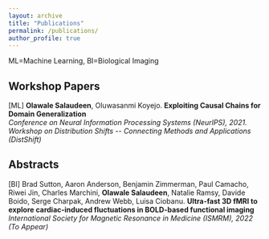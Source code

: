 ```yaml
---
layout: archive
title: "Publications"
permalink: /publications/
author_profile: true
---
```


ML=Machine Learning, BI=Biological Imaging</br>

## Workshop Papers
[ML] **Olawale Salaudeen**, Oluwasanmi Koyejo. **Exploiting Causal Chains for Domain Generalization**<br>
*Conference on Neural Information Processing Systems (NeurIPS), 2021. Workshop on Distribution Shifts -- Connecting Methods and Applications (DistShift)*
## Abstracts
[BI] Brad Sutton, Aaron Anderson, Benjamin Zimmerman, Paul Camacho, Riwei Jin, Charles Marchini, **Olawale Salaudeen**, Natalie Ramsy, Davide Boido, Serge Charpak, Andrew Webb, Luisa Ciobanu. **Ultra-fast 3D fMRI to explore cardiac-induced fluctuations in BOLD-based functional imaging**<br>
*International Society for Magnetic Resonance in Medicine (ISMRM), 2022 (To Appear)*